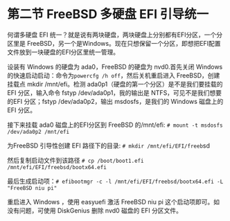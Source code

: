 # 第二节 FreeBSD 多硬盘 EFI 引导统一

何谓多硬盘 EFI 统一？就是说有两块硬盘，两块硬盘上分别都有EFI分区，一个分区里是 FreeBSD，另一个是Windows。现在只想保留一个分区，即想把EFI配置文件放到一块硬盘的EFI分区里统一管理。

设装有 Windows 的硬盘为 ada0，FreeBSD 的硬盘为 nvd0.首先关闭 Windows 的快速启动启动：命令为`powercfg /h off`，然后关机重启进入 FreeBSD，创建挂载点 mkdir /mnt/efi。检测 ada0p1（硬盘的第一个分区）是不是我们要挂载的 EFI 分区，输入命令 fstyp /dev/ada0p1，我的输出是 NTFS，可见不是我们想要的EFI 分区；fstyp /dev/ada0p2，输出 msdosfs，是我们的 Windows 磁盘上的 EFI 分区。

接下来挂载 ada0 磁盘上的EFI分区到 FreeBSD 的/mnt/efi: `# mount -t msdosfs /dev/ada0p2 /mnt/efi`

为FreeBSD 引导性创建 EFI 路径下的目录: `# mkdir /mnt/efi/EFI/freeb`sd

然后复制启动文件到该路径 `# cp /boot/boot1.efi /mnt/efi/EFI/freebsd/bootx64.efi`

最后生成启动项：`# efibootmgr -c -l /mnt/efi/EFI/freebsd/bootx64.efi -L "FreeBSD niu pi"`

重启进入 Windows ，使用 easyuefi 激活 FreeBSD niu pi 这个启动项即可。如没有问题，可使用 DiskGenius 删除 nvd0 磁盘的 EFI 分区文件。
